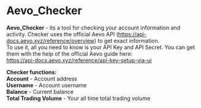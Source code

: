 # Aevo_Checker
**Aevo_Checker** - its a tool for checking your account information and activity. Checker uses the official Aevo API (https://api-docs.aevo.xyz/reference/overview) to get exact information.    
To use it, all you need to know is your API Key and API Secret. You can get them with the help of the official Aevo guide here:   
https://api-docs.aevo.xyz/reference/api-key-setup-via-ui   
   
**Checker functions:**   
**Account** - Account address   
**Username** - Account username   
**Balance** - Current balance   
**Total Trading Volume** - Your all time total trading volume 
